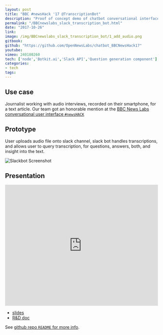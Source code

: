 ```yaml
---
layout: post
title: "BBC #newsHack '17 @TranscriptionBot"
description: "Proof of concept demo of chatbot conversational interface for transcription service."
permalink: "/BBCnewslabs_slack_transcription_bot.html"
date: "2017-10-26"
link: 
image: /img/BBCnewslabs_slack_transcription_bot/1_add_audio.png
gitbook:  
github: "https://github.com/OpenNewsLabs/chatbot_BBCNewsHack17"
youtube: 
vimeo: 240180260
tech: ['node','Botkit.ai','Slack API','Question generation component']
categories:
- tech
tags:
---
```



## Use case
Journalist working with audio interviews, recorded on their smartphone, for a text article. 
Our team got an honorable mention at the [BBC News Labs conversational user interface `#newsHACK`](https://medium.com/bbc-news-labs/12-ideas-from-our-conversational-user-interface-newshack-8c1ef22ff515)

## Prototype
User uploads audio file onto slack channel, slack bot handles transcriptions, and allows user to query transcription, for questions, answers, both, and insight into the text.

![Slackbot Screenshot]({{page.image}})

## Presentation 

<div class="videoWrapper">
	<iframe src="https://player.vimeo.com/video/240180260" width="100%" height="400" frameborder="0" webkitallowfullscreen mozallowfullscreen allowfullscreen></iframe>
</div>



- [slides](https://docs.google.com/presentation/d/1ky52Q9UJ9VV_gl6hKQWBS5GrOIARIqogwSZbkswXcY0/edit?usp=sharing)
- [R&D doc](https://docs.google.com/document/d/1n6B1vyQysIEeDfoDUqnVNzb7RVy_MNuyvrVekLQ0YZ4/edit?usp=sharing)


See [github repo `README` for more info]({{page.github}}).





<!-- ## Screenshots

1_add_audio.png
2_play.png
3_summary.png
transcriptionSlackBotDemo1.gif
transcriptionSlackBotDemo2.gif

## Gifs
 -->
